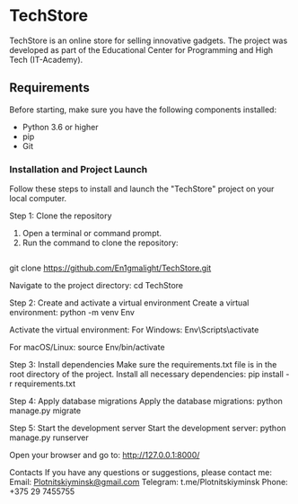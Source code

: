 # TechStore

TechStore is an online store for selling innovative gadgets. The project was developed as part of the Educational Center for Programming and High Tech (IT-Academy).

## Requirements

Before starting, make sure you have the following components installed:
- Python 3.6 or higher
- pip
- Git

### Installation and Project Launch

Follow these steps to install and launch the "TechStore" project on your local computer.

Step 1: Clone the repository

1. Open a terminal or command prompt.
2. Run the command to clone the repository:
   ```bash
git clone https://github.com/En1gmalight/TechStore.git

Navigate to the project directory:
cd TechStore

Step 2: Create and activate a virtual environment
Create a virtual environment:
python -m venv Env

Activate the virtual environment:
For Windows:
Env\Scripts\activate

For macOS/Linux:
source Env/bin/activate

Step 3: Install dependencies
Make sure the requirements.txt file is in the root directory of the project. 
Install all necessary dependencies:
pip install -r requirements.txt

Step 4: Apply database migrations
Apply the database migrations:
python manage.py migrate

Step 5: Start the development server
Start the development server:
python manage.py runserver

Open your browser and go to:
http://127.0.0.1:8000/

Contacts
If you have any questions or suggestions, please contact me: 
Email: Plotnitskiyminsk@gmail.com 
Telegram: t.me/Plotnitskiyminsk 
Phone: +375 29 7455755
